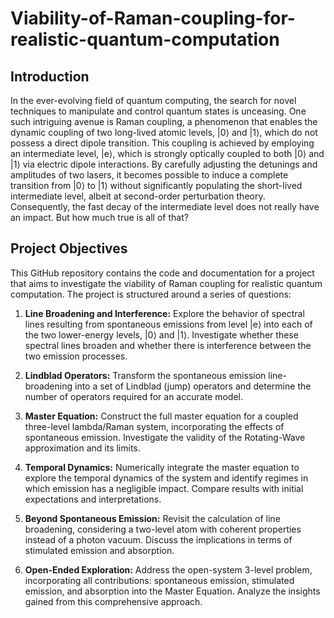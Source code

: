 # Viability-of-Raman-coupling-for-realistic-quantum-computation

## Introduction

In the ever-evolving field of quantum computing, the search for novel techniques to manipulate and control quantum states is unceasing. One such intriguing avenue is Raman coupling, a phenomenon that enables the dynamic coupling of two long-lived atomic levels, |0⟩ and |1⟩, which do not possess a direct dipole transition. This coupling is achieved by employing an intermediate level, |e⟩, which is strongly optically coupled to both |0⟩ and |1⟩ via electric dipole interactions. By carefully adjusting the detunings and amplitudes of two lasers, it becomes possible to induce a complete transition from |0⟩ to |1⟩ without significantly populating the short-lived intermediate level, albeit at second-order perturbation theory. Consequently, the fast decay of the intermediate level does not really have an impact. But how much true is all of that?

## Project Objectives

This GitHub repository contains the code and documentation for a project that aims to investigate the viability of Raman coupling for realistic quantum computation. The project is structured around a series of questions:

1. **Line Broadening and Interference:** Explore the behavior of spectral lines resulting from spontaneous emissions from level |e⟩ into each of the two lower-energy levels, |0⟩ and |1⟩. Investigate whether these spectral lines broaden and whether there is interference between the two emission processes.

2. **Lindblad Operators:** Transform the spontaneous emission line-broadening into a set of Lindblad (jump) operators and determine the number of operators required for an accurate model.

3. **Master Equation:** Construct the full master equation for a coupled three-level lambda/Raman system, incorporating the effects of spontaneous emission. Investigate the validity of the Rotating-Wave approximation and its limits.

4. **Temporal Dynamics:** Numerically integrate the master equation to explore the temporal dynamics of the system and identify regimes in which emission has a negligible impact. Compare results with initial expectations and interpretations.

5. **Beyond Spontaneous Emission:** Revisit the calculation of line broadening, considering a two-level atom with coherent properties instead of a photon vacuum. Discuss the implications in terms of stimulated emission and absorption.

6. **Open-Ended Exploration:** Address the open-system 3-level problem, incorporating all contributions: spontaneous emission, stimulated emission, and absorption into the Master Equation. Analyze the insights gained from this comprehensive approach.

